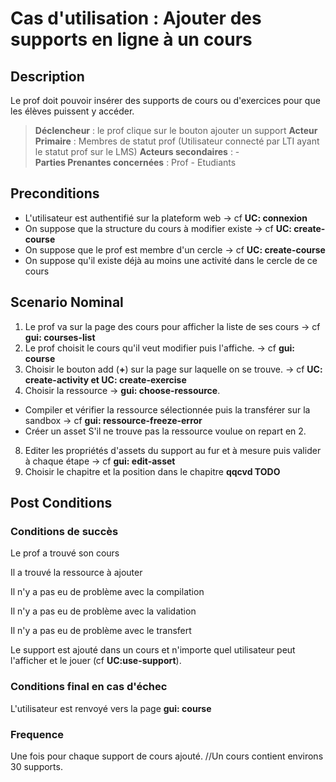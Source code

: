 # Cas d'utilisation : Ajouter des supports en ligne à un cours
  
## Description

Le prof doit pouvoir insérer des supports de cours ou d'exercices pour que les élèves puissent y accéder.

> **Déclencheur** : le prof clique sur le bouton ajouter un support 
> **Acteur Primaire** : Membres de statut prof (Utilisateur connecté par LTI ayant le statut prof sur le LMS)
> **Acteurs secondaires** : -   
> **Parties Prenantes concernées** : Prof - Etudiants

## Preconditions

- L'utilisateur est authentifié sur la plateform web -> cf **UC: connexion**
- On suppose que la structure du cours à modifier existe -> cf **UC: create-course**
- On suppose que le prof est membre d'un cercle -> cf **UC: create-course**
- On suppose qu'il existe déjà au moins une activité dans le cercle de ce cours 

## Scenario Nominal

1. Le prof va sur la page des cours pour afficher la liste de ses cours -> cf **gui: courses-list**
2. Le prof choisit le cours qu'il veut modifier puis l'affiche. -> cf **gui: course**
3. Choisir le bouton add (**+**) sur la page sur laquelle on se trouve. -> cf **UC: create-activity et UC: create-exercise**
4. Choisir la ressource -> **gui: choose-ressource**. 
  - Compiler et vérifier la ressource sélectionnée puis la transférer sur la sandbox -> cf **gui: ressource-freeze-error**
  - Créer un asset
  S'il ne trouve pas la ressource voulue on repart en 2.
8. Editer les propriétés d'assets du support au fur et à mesure puis valider à chaque étape -> cf **gui: edit-asset**
6. Choisir le chapitre et la position dans le chapitre **qqcvd TODO**


## Post Conditions
### Conditions de succès 
Le prof a trouvé son cours

Il a trouvé la ressource à ajouter 

Il n'y a pas eu de problème avec la compilation

Il n'y a pas eu de problème avec la validation

Il n'y a pas eu de problème avec le transfert 

Le support est ajouté dans un cours et n'importe quel utilisateur peut l'afficher et le jouer (cf **UC:use-support**).

### Conditions final en cas d'échec
L'utilisateur est renvoyé vers la page **gui: course**

### Frequence
Une fois pour chaque support de cours ajouté. //Un cours contient environs 30 supports. 
